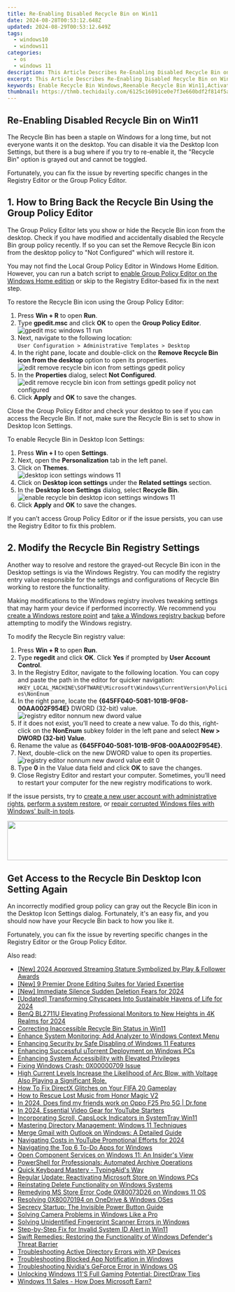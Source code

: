 ```yaml
---
title: Re-Enabling Disabled Recycle Bin on Win11
date: 2024-08-28T00:53:12.648Z
updated: 2024-08-29T00:53:12.649Z
tags:
  - windows10
  - windows11
categories:
  - os
  - windows 11
description: This Article Describes Re-Enabling Disabled Recycle Bin on Win11
excerpt: This Article Describes Re-Enabling Disabled Recycle Bin on Win11
keywords: Enable Recycle Bin Windows,Reenable Recycle Bin Win11,Activate Win11 Bin,Reactivate Bin Windows 11,Fix Disabled Bin Windows,Restore Recycle Bin in Win11,Bin Re-Enabling on Win11
thumbnail: https://thmb.techidaily.com/6125c16091ce0e7f3e660bdf2f814f5a9cf410ddebad9670bd4cad45f7263474.jpg
---
```


## Re-Enabling Disabled Recycle Bin on Win11

 The Recycle Bin has been a staple on Windows for a long time, but not everyone wants it on the desktop. You can disable it via the Desktop Icon Settings, but there is a bug where if you try to re-enable it, the "Recycle Bin" option is grayed out and cannot be toggled.

 Fortunately, you can fix the issue by reverting specific changes in the Registry Editor or the Group Policy Editor.

## 1\. How to Bring Back the Recycle Bin Using the Group Policy Editor

 The Group Policy Editor lets you show or hide the Recycle Bin icon from the desktop. Check if you have modified and accidentally disabled the Recycle Bin group policy recently. If so you can set the Remove Recycle Bin icon from the desktop policy to "Not Configured" which will restore it.

 You may not find the Local Group Policy Editor in Windows Home Edition. However, you can run a batch script to [enable Group Policy Editor on the Windows Home edition](https://www.makeuseof.com/tag/access-group-policy-editor-even-windows-home-settings-try/) or skip to the Registry Editor-based fix in the next step.

 To restore the Recycle Bin icon using the Group Policy Editor:

1. Press **Win + R** to open **Run**.
2. Type **gpedit.msc** and click **OK** to open the **Group Policy Editor**.  
![gpedit msc windows 11 run](https://static1.makeuseofimages.com/wordpress/wp-content/uploads/2023/08/gpedit-msc-windows-11-run.jpg)
3. Next, navigate to the following location:  
`User Configuration > Administrative Templates > Desktop`
4. In the right pane, locate and double-click on the **Remove Recycle Bin icon from the desktop** option to open its properties.  
![edit remove recycle bin icon from settings gpedit policy](https://static1.makeuseofimages.com/wordpress/wp-content/uploads/2023/08/edit-remove-recycle-bin-icon-from-settings-gpedit-policy.jpg)
5. In the **Properties** dialog, select **Not Configured**.  
![edit remove recycle bin icon from settings gpedit policy not configured](https://static1.makeuseofimages.com/wordpress/wp-content/uploads/2023/08/edit-remove-recycle-bin-icon-from-settings-gpedit-policy-not-configured.jpg)
6. Click **Apply** and **OK** to save the changes.

 Close the Group Policy Editor and check your desktop to see if you can access the Recycle Bin. If not, make sure the Recycle Bin is set to show in Desktop Icon Settings.

 To enable Recycle Bin in Desktop Icon Settings:

1. Press **Win + I** to open **Settings**.
2. Next, open the **Personalization** tab in the left panel.
3. Click on **Themes**.  
![desktop icon settings windows 11](https://static1.makeuseofimages.com/wordpress/wp-content/uploads/2023/08/desktop-icon-settings-windows-11.jpg)
4. Click on **Desktop icon settings** under the **Related settings** section.
5. In the **Desktop Icon Settings** dialog, select **Recycle Bin**.  
![enable recycle bin desktop icon settings windows 11](https://static1.makeuseofimages.com/wordpress/wp-content/uploads/2023/08/enable-recycle-bin-desktop-icon-settings-windows-11.jpg)
6. Click **Apply** and **OK** to save the changes.

 If you can’t access Group Policy Editor or if the issue persists, you can use the Registry Editor to fix this problem.

## 2\. Modify the Recycle Bin Registry Settings

 Another way to resolve and restore the grayed-out Recycle Bin icon in the Desktop settings is via the Windows Registry. You can modify the registry entry value responsible for the settings and configurations of Recycle Bin working to restore the functionality.

 Making modifications to the Windows registry involves tweaking settings that may harm your device if performed incorrectly. We recommend you [create a Windows restore point](https://www.makeuseof.com/windows-11-create-restore-point/) and [take a Windows registry backup](https://www.makeuseof.com/tag/backup-restore-windows-registry/) before attempting to modify the Windows registry.

 To modify the Recycle Bin registry value:

1. Press **Win + R** to open **Run**.
2. Type **regedit** and click **OK**. Click **Yes** if prompted by **User Account Control**.
3. In the Registry Editor, navigate to the following location. You can copy and paste the path in the editor for quicker navigation:  
`HKEY_LOCAL_MACHINE\SOFTWARE\Microsoft\Windows\CurrentVersion\Policies\NonEnum`
4. In the right pane, locate the **{645FF040-5081-101B-9F08-00AA002F954E}** DWORD (32-bit) value.  
![registry editor nonnum new dword value](https://static1.makeuseofimages.com/wordpress/wp-content/uploads/2023/08/registry-editor-nonnum-new-dword-value.jpg)
5. If it does not exist, you’ll need to create a new value. To do this, right-click on the **NonEnum** subkey folder in the left pane and select **New > DWORD (32-bit) Value**.
6. Rename the value as **{645FF040-5081-101B-9F08-00AA002F954E}**.
7. Next, double-click on the new DWORD value to open its properties.  
![registry editor nonnum new dword value edit 0](https://static1.makeuseofimages.com/wordpress/wp-content/uploads/2023/08/registry-editor-nonnum-new-dword-value-edit-0.jpg)
8. Type **0** in the Value data field and click **OK** to save the changes.
9. Close Registry Editor and restart your computer. Sometimes, you’ll need to restart your computer for the new registry modifications to work.

 If the issue persists, try to [create a new user account with administrative rights](https://www.makeuseof.com/windows-11-create-local-user-account/), [perform a system restore](https://www.makeuseof.com/use-system-restore-windows/), or [repair corrupted Windows files with Windows' built-in tools](https://www.makeuseof.com/windows-built-in-repair-tools/).

<!-- affiliate ads begin -->
<a href="https://newchic.sjv.io/c/5597632/1659704/14420" target="_top" id="1659704"><img src="//a.impactradius-go.com/display-ad/14420-1659704" border="0" alt="" width="728" height="90"/></a><img height="0" width="0" src="https://imp.pxf.io/i/5597632/1659704/14420" style="position:absolute;visibility:hidden;" border="0" />
<!-- affiliate ads end -->
## Get Access to the Recycle Bin Desktop Icon Setting Again

 An incorrectly modified group policy can gray out the Recycle Bin icon in the Desktop Icon Settings dialog. Fortunately, it's an easy fix, and you should now have your Recycle Bin back to how you like it.

 Fortunately, you can fix the issue by reverting specific changes in the Registry Editor or the Group Policy Editor.

<span class="atpl-alsoreadstyle">Also read:</span>
<div><ul>
<li><a href="https://youtube-lab.techidaily.com/024-approved-streaming-stature-symbolized-by-play-and-follower-awards/"><u>[New] 2024 Approved  Streaming Stature Symbolized by Play & Follower Awards</u></a></li>
<li><a href="https://extra-information.techidaily.com/new-9-premier-drone-editing-suites-for-varied-expertise/"><u>[New] 9 Premier Drone Editing Suites for Varied Expertise</u></a></li>
<li><a href="https://facebook-video-files.techidaily.com/new-immediate-silence-sudden-deletion-fears-for-2024/"><u>[New] Immediate Silence  Sudden Deletion Fears for 2024</u></a></li>
<li><a href="https://youtube-docs.techidaily.com/ed-transforming-cityscapes-into-sustainable-havens-of-life-for-2024/"><u>[Updated] Transforming Cityscapes Into Sustainable Havens of Life for 2024</u></a></li>
<li><a href="https://extra-resources.techidaily.com/benq-bl2711u-elevating-professional-monitors-to-new-heights-in-4k-realms-for-2024/"><u>BenQ BL2711U  Elevating Professional Monitors to New Heights in 4K Realms for 2024</u></a></li>
<li><a href="https://win11.techidaily.com/correcting-inaccessible-recycle-bin-status-in-win11/"><u>Correcting Inaccessible Recycle Bin Status in Win11</u></a></li>
<li><a href="https://win11.techidaily.com/enhance-system-monitoring-add-analyzer-to-windows-context-menu/"><u>Enhance System Monitoring: Add Analyzer to Windows Context Menu</u></a></li>
<li><a href="https://win11.techidaily.com/enhancing-security-by-safe-disabling-of-windows-11-features/"><u>Enhancing Security by Safe Disabling of Windows 11 Features</u></a></li>
<li><a href="https://win11.techidaily.com/enhancing-successful-utorrent-deployment-on-windows-pcs/"><u>Enhancing Successful uTorrent Deployment on Windows PCs</u></a></li>
<li><a href="https://win11.techidaily.com/enhancing-system-accessibility-with-elevated-privileges/"><u>Enhancing System Accessibility with Elevated Privileges</u></a></li>
<li><a href="https://win11.techidaily.com/fixing-windows-crash-0x00000709-issue/"><u>Fixing Windows Crash: 0X00000709 Issue</u></a></li>
<li><a href="https://win-amazing.techidaily.com/high-current-levels-increase-the-likelihood-of-arc-blow-with-voltage-also-playing-a-significant-role/"><u>High Current Levels Increase the Likelihood of Arc Blow, with Voltage Also Playing a Significant Role.</u></a></li>
<li><a href="https://win-solutions.techidaily.com/how-to-fix-directx-glitches-on-your-fifa-20-gameplay/"><u>How To Fix DirectX Glitches on Your FIFA 20 Gameplay</u></a></li>
<li><a href="https://blog-min.techidaily.com/how-to-rescue-lost-music-from-honor-magic-v2-by-fonelab-android-recover-music/"><u>How to Rescue Lost Music from Honor Magic V2</u></a></li>
<li><a href="https://location-social.techidaily.com/in-2024-does-find-my-friends-work-on-oppo-f25-pro-5g-drfone-by-drfone-virtual-android/"><u>In 2024, Does find my friends work on Oppo F25 Pro 5G | Dr.fone</u></a></li>
<li><a href="https://youtube-data.techidaily.com/24-essential-video-gear-for-youtube-starters/"><u>In 2024, Essential Video Gear for YouTube Starters</u></a></li>
<li><a href="https://win11.techidaily.com/incorporating-scroll-capslock-indicators-in-systemtray-win11/"><u>Incorporating Scroll, CapsLock Indicators in SystemTray Win11</u></a></li>
<li><a href="https://win11.techidaily.com/mastering-directory-management-windows-11-techniques/"><u>Mastering Directory Management: Windows 11 Techniques</u></a></li>
<li><a href="https://win11.techidaily.com/merge-gmail-with-outlook-on-windows-a-detailed-guide/"><u>Merge Gmail with Outlook on Windows: A Detailed Guide</u></a></li>
<li><a href="https://extra-support.techidaily.com/navigating-costs-in-youtube-promotional-efforts-for-2024/"><u>Navigating Costs in YouTube Promotional Efforts for 2024</u></a></li>
<li><a href="https://win11.techidaily.com/navigating-the-top-6-to-do-apps-for-windows/"><u>Navigating the Top 6 To-Do Apps for Windows</u></a></li>
<li><a href="https://win11.techidaily.com/open-component-services-on-windows-11-an-insiders-view/"><u>Open Component Services on Windows 11: An Insider's View</u></a></li>
<li><a href="https://win11.techidaily.com/powershell-for-professionals-automated-archive-operations/"><u>PowerShell for Professionals: Automated Archive Operations</u></a></li>
<li><a href="https://win11.techidaily.com/quick-keyboard-mastery-typingaids-way/"><u>Quick Keyboard Mastery - TypingAid's Way</u></a></li>
<li><a href="https://win11.techidaily.com/regular-update-reactivating-microsoft-store-on-windows-pcs/"><u>Regular Update: Reactivating Microsoft Store on Windows PCs</u></a></li>
<li><a href="https://win11.techidaily.com/reinstating-delete-functionality-on-windows-systems/"><u>Reinstating Delete Functionality on Windows Systems</u></a></li>
<li><a href="https://win11.techidaily.com/remedying-ms-store-error-code-0x80073d26-on-windows-11-os/"><u>Remedying MS Store Error Code 0X80073D26 on Windows 11 OS</u></a></li>
<li><a href="https://win11.techidaily.com/resolving-0x80070194-on-onedrive-and-windows-oses/"><u>Resolving 0X80070194 on OneDrive & Windows OSes</u></a></li>
<li><a href="https://windows11.techidaily.com/secrecy-startup-the-invisible-power-button-guide/"><u>Secrecy Startup: The Invisible Power Button Guide</u></a></li>
<li><a href="https://win11.techidaily.com/solving-camera-problems-in-windows-like-a-pro/"><u>Solving Camera Problems in Windows Like a Pro</u></a></li>
<li><a href="https://win11.techidaily.com/solving-unidentified-fingerprint-scanner-errors-in-windows/"><u>Solving Unidentified Fingerprint Scanner Errors in Windows</u></a></li>
<li><a href="https://win11.techidaily.com/step-by-step-fix-for-invalid-system-id-alert-in-win11/"><u>Step-by-Step Fix for Invalid System ID Alert in Win11</u></a></li>
<li><a href="https://win11.techidaily.com/swift-remedies-restoring-the-functionality-of-windows-defenders-threat-barrier/"><u>Swift Remedies: Restoring the Functionality of Windows Defender's Threat Barrier</u></a></li>
<li><a href="https://win11.techidaily.com/troubleshooting-active-directory-errors-with-xp-devices/"><u>Troubleshooting Active Directory Errors with XP Devices</u></a></li>
<li><a href="https://win11.techidaily.com/troubleshooting-blocked-app-notification-in-windows/"><u>Troubleshooting Blocked App Notification in Windows</u></a></li>
<li><a href="https://win11.techidaily.com/troubleshooting-nvidias-geforce-error-in-windows-os/"><u>Troubleshooting Nvidia's GeForce Error in Windows OS</u></a></li>
<li><a href="https://win11.techidaily.com/unlocking-windows-11s-full-gaming-potential-directdraw-tips/"><u>Unlocking Windows 11'S Full Gaming Potential: DirectDraw Tips</u></a></li>
<li><a href="https://win11.techidaily.com/windows-11-sales-how-does-microsoft-earn/"><u>Windows 11 Sales - How Does Microsoft Earn?</u></a></li>
</ul></div>

<ins class="adsbygoogle"
      style="display:block"
      data-ad-client="ca-pub-7571918770474297"
      data-ad-slot="8358498916"
      data-ad-format="auto"
      data-full-width-responsive="true"></ins>